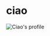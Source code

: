 # ciao
![Ciao's profile](https://github-readme-stats.vercel.app/api?username=Ciao521&count_private=true&theme=vision-friendly-dark&hide_border=true)
